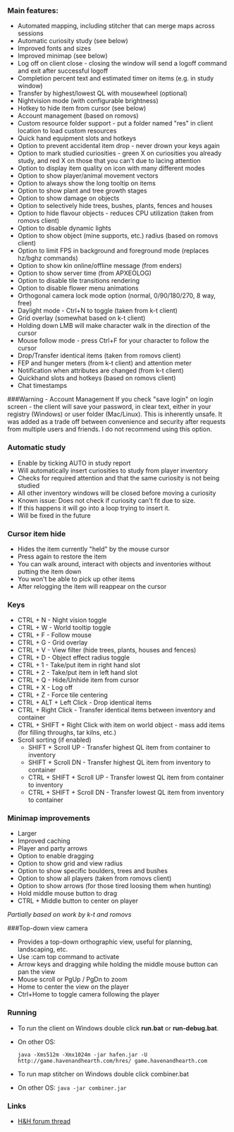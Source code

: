 ### Main features:

* Automated mapping, including stitcher that can merge maps across sessions
* Automatic curiosity study (see below)
* Improved fonts and sizes
* Improved minimap (see below)
* Log off on client close - closing the window will send a logoff command and exit after successful logoff
* Completion percent text and estimated timer on items (e.g. in study window)
* Transfer by highest/lowest QL with mousewheel (optional)
* Nightvision mode (with configurable brightness)
* Hotkey to hide item from cursor (see below)
* Account management (based on romovs)
* Custom resource folder support - put a folder named "res" in client location to load custom resources
* Quick hand equipment slots and hotkeys
* Option to prevent accidental item drop - never drown your keys again
* Option to mark studied curiosities - green X on curiosities you already study, and red X on those that you can't due to lacing attention
* Option to display item quality on icon with many different modes
* Option to show player/animal movement vectors
* Option to always show the long tooltip on items
* Option to show plant and tree growth stages
* Option to show damage on objects
* Option to selectively hide trees, bushes, plants, fences and houses
* Option to hide flavour objects - reduces CPU utilization (taken from romovs client)
* Option to disable dynamic lights
* Option to show object (mine supports, etc.) radius (based on romovs client)
* Option to limit FPS in background and foreground mode (replaces hz/bghz commands)
* Option to show kin online/offline message (from enders)
* Option to show server time (from APXEOLOG)
* Option to disable tile transitions rendering
* Option to disable flower menu animations
* Orthogonal camera lock mode option (normal, 0/90/180/270, 8 way, free)
* Daylight mode - Ctrl+N to toggle (taken from k-t client)
* Grid overlay (somewhat based on k-t client)
* Holding down LMB will make character walk in the direction of the cursor
* Mouse follow mode - press Ctrl+F for your character to follow the cursor
* Drop/Transfer identical items (taken from romovs client)
* FEP and hunger meters (from k-t client) and attention meter
* Notification when attributes are changed (from k-t client)
* Quickhand slots and hotkeys (based on romovs client)
* Chat timestamps

###Warning - Account Management
If you check "save login" on login screen - the client will save your password, in clear text, either in your registry (Windows) or user folder (Mac/Linux).
This is inherently unsafe. It was added as a trade off between convenience and security after requests from multiple users and friends.
I do not recommend using this option.

### Automatic study
* Enable by ticking AUTO in study report
* Will automatically insert curiosities to study from player inventory
* Checks for required attention and that the same curiosity is not being studied
* All other inventory windows will be closed before moving a curiosity
* Known issue: Does not check if curiosity can't fit due to size.
 * If this happens it will go into a loop trying to insert it.
 * Will be fixed in the future

### Cursor item hide
* Hides the item currently "held" by the mouse cursor
* Press again to restore the item
* You can walk around, interact with objects and inventories without putting the item down
* You won't be able to pick up other items
* After relogging the item will reappear on the cursor

### Keys
* CTRL + N - Night vision toggle
* CTRL + W - World tooltip toggle
* CTRL + F - Follow mouse
* CTRL + G - Grid overlay
* CTRL + V - View filter (hide trees, plants, houses and fences)
* CTRL + D - Object effect radius toggle
* CTRL + 1 - Take/put item in right hand slot
* CTRL + 2 - Take/put item in left hand slot
* CTRL + Q - Hide/Unhide item from cursor
* CTRL + X - Log off
* CTRL + Z - Force tile centering
* CTRL + ALT + Left Click - Drop identical items
* CTRL + Right Click - Transfer identical items between inventory and container
* CTRL + SHIFT + Right Click with item on world object - mass add items (for filling throughs, tar kilns, etc.)
* Scroll sorting (if enabled)
  * SHIFT + Scroll UP - Transfer highest QL item from container to inventory
  * SHIFT + Scroll DN - Transfer highest QL item from inventory to container
  * CTRL + SHIFT + Scroll UP - Transfer lowest QL item from container to inventory
  * CTRL + SHIFT + Scroll DN - Transfer lowest QL item from inventory to container

### Minimap improvements
* Larger
* Improved caching
* Player and party arrows
* Option to enable dragging
* Option to show grid and view radius
* Option to show specific boulders, trees and bushes
* Option to show all players (taken from romovs client)
* Option to show arrows (for those tired loosing them when hunting)
* Hold middle mouse button to drag
* CTRL + Middle button to center on player

*Partially based on work by k-t and romovs*

###Top-down view camera
* Provides a top-down orthographic view, useful for planning, landscaping, etc.
* Use :cam top command to activate
* Arrow keys and dragging while holding the middle mouse button can pan the view
* Mouse scroll or PgUp / PgDn to zoom
* Home to center the view on the player
* Ctrl+Home to toggle camera following the player

### Running

* To run the client on Windows double click **run.bat** or **run-debug.bat**.
* On other OS: 
  
  ```java -Xms512m -Xmx1024m -jar hafen.jar -U http://game.havenandhearth.com/hres/ game.havenandhearth.com```

* To run map stitcher on Windows double click combiner.bat 
* On other OS: ```java -jar combiner.jar```

### Links

* [H&H forum thread](http://www.havenandhearth.com/forum/viewtopic.php?f=49&t=40945)
